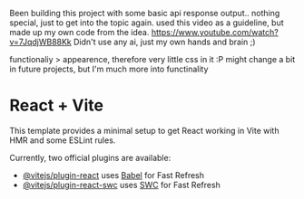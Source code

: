 Been building this project with some basic api response output.. nothing special, just to get into the topic again.
used this video as a guideline, but made up my own code from the idea. https://www.youtube.com/watch?v=7JqdjWB88Kk
Didn't use any ai, just my own hands and brain ;)

functionaliy > appearence, therefore very little css in it :P
might change a bit in future projects, but I'm much more into functinality

# React + Vite

This template provides a minimal setup to get React working in Vite with HMR and some ESLint rules.

Currently, two official plugins are available:

- [@vitejs/plugin-react](https://github.com/vitejs/vite-plugin-react/blob/main/packages/plugin-react/README.md) uses [Babel](https://babeljs.io/) for Fast Refresh
- [@vitejs/plugin-react-swc](https://github.com/vitejs/vite-plugin-react-swc) uses [SWC](https://swc.rs/) for Fast Refresh
